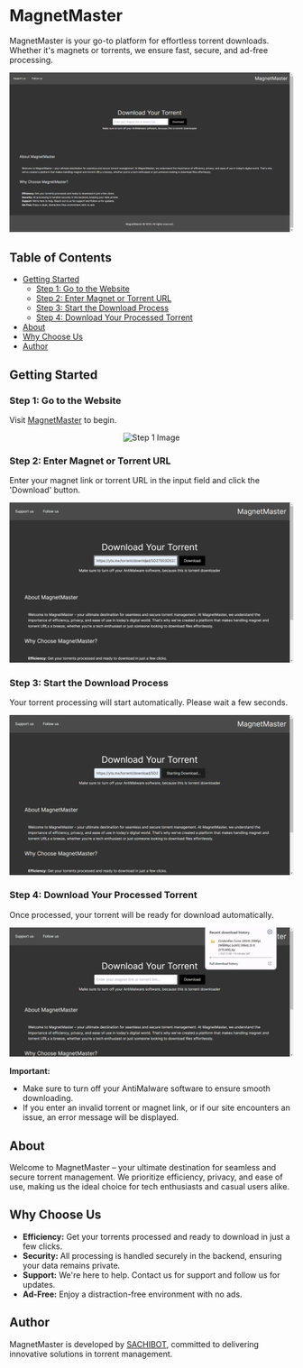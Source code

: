# MagnetMaster

MagnetMaster is your go-to platform for effortless torrent downloads. Whether it's magnets or torrents, we ensure fast, secure, and ad-free processing.

<p align="center">
  <img src="images/webui.png" alt="Web Ui Image" />
</p>

## Table of Contents

- [Getting Started](#getting-started)
  - [Step 1: Go to the Website](#step-1-go-to-the-website)
  - [Step 2: Enter Magnet or Torrent URL](#step-2-enter-magnet-or-torrent-url)
  - [Step 3: Start the Download Process](#step-3-start-the-download-process)
  - [Step 4: Download Your Processed Torrent](#step-4-download-your-processed-torrent)
- [About](#about)
- [Why Choose Us](#why-choose-us)
- [Author](#author)

## Getting Started

### Step 1: Go to the Website

Visit [MagnetMaster](https://magnet-master.sachibot.xyz/) to begin.

<p align="center">
  <img src="images/step1.png" alt="Step 1 Image" />
</p>

### Step 2: Enter Magnet or Torrent URL

Enter your magnet link or torrent URL in the input field and click the 'Download' button.

<p align="center">
  <img src="images/step2.png" alt="Step 2 Image" />
</p>

### Step 3: Start the Download Process

Your torrent processing will start automatically. Please wait a few seconds.

<p align="center">
  <img src="images/step3.png" alt="Step 3 Image" />
</p>

### Step 4: Download Your Processed Torrent

Once processed, your torrent will be ready for download automatically.

<p align="center">
  <img src="images/step4.png" alt="Step 4 Image" />
</p>

**Important:**
- Make sure to turn off your AntiMalware software to ensure smooth downloading.
- If you enter an invalid torrent or magnet link, or if our site encounters an issue, an error message will be displayed.

## About

Welcome to MagnetMaster – your ultimate destination for seamless and secure torrent management. We prioritize efficiency, privacy, and ease of use, making us the ideal choice for tech enthusiasts and casual users alike.

## Why Choose Us

- **Efficiency:** Get your torrents processed and ready to download in just a few clicks.
- **Security:** All processing is handled securely in the backend, ensuring your data remains private.
- **Support:** We're here to help. Contact us for support and follow us for updates.
- **Ad-Free:** Enjoy a distraction-free environment with no ads.

## Author

MagnetMaster is developed by [SACHIBOT](https://github.com/SACHIBOT), committed to delivering innovative solutions in torrent management.
